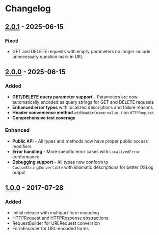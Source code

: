 # Changelog

## [2.0.1] - 2025-06-15

### Fixed
- GET and DELETE requests with empty parameters no longer include unnecessary question mark in URL

[2.0.1]: https://github.com/samsonjs/Osiris/compare/2.0.0...main

## [2.0.0] - 2025-06-15

### Added
- **GET/DELETE query parameter support** - Parameters are now automatically encoded as query strings for GET and DELETE requests
- **Enhanced error types** with localized descriptions and failure reasons
- **Header convenience method** `addHeader(name:value:)` on `HTTPRequest`
- **Comprehensive test coverage**

### Enhanced
- **Public API** - All types and methods now have proper public access modifiers
- **Error handling** - More specific error cases with `LocalizedError` conformance
- **Debugging support** - All types now conform to `CustomStringConvertible` with idiomatic descriptions for better OSLog output

[2.0.0]: https://github.com/samsonjs/Osiris/compare/1.0.0...2.0.0

## [1.0.0] - 2017-07-28

### Added
- Initial release with multipart form encoding
- HTTPRequest and HTTPResponse abstractions
- RequestBuilder for URLRequest conversion
- FormEncoder for URL-encoded forms

[1.0.0]: https://github.com/samsonjs/Osiris/releases/tag/1.0.0
